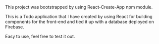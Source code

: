 This project was bootstrapped by using React-Create-App npm module.

This is a Todo application that I have created by using React for building components for the front-end and tied it up with a database deployed on Firebase.

Easy to use, feel free to test it out.
